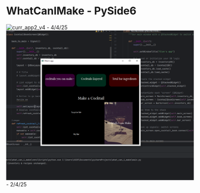 # WhatCanIMake - PySide6
![curr_app2_v4](curr_app2_v4.png) - 4/4/25
![curr_app_v4](curr_app_v4.png) - 2/4/25

